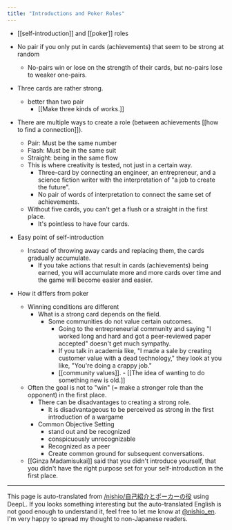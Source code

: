 ```yaml
---
title: "Introductions and Poker Roles"
---
```


- [[self-introduction]] and [[poker]] roles

- No pair if you only put in cards (achievements) that seem to be strong at random
    - No-pairs win or lose on the strength of their cards, but no-pairs lose to weaker one-pairs.
- Three cards are rather strong.
    - better than two pair
        - [[Make three kinds of works.]]
- There are multiple ways to create a role (between achievements [[how to find a connection]]).
    - Pair: Must be the same number
    - Flash: Must be in the same suit
    - Straight: being in the same flow
    - This is where creativity is tested, not just in a certain way.
        - Three-card by connecting an engineer, an entrepreneur, and a science fiction writer with the interpretation of "a job to create the future".
        - No pair of words of interpretation to connect the same set of achievements.
    - Without five cards, you can't get a flush or a straight in the first place.
        - It's pointless to have four cards.
- Easy point of self-introduction
    - Instead of throwing away cards and replacing them, the cards gradually accumulate.
        - If you take actions that result in cards (achievements) being earned, you will accumulate more and more cards over time and the game will become easier and easier.
- How it differs from poker
    - Winning conditions are different
        - What is a strong card depends on the field.
            - Some communities do not value certain outcomes.
                - Going to the entrepreneurial community and saying "I worked long and hard and got a peer-reviewed paper accepted" doesn't get much sympathy.
                - If you talk in academia like, "I made a sale by creating customer value with a dead technology," they look at you like, "You're doing a crappy job."
                - [[community values]].
                        - [[The idea of wanting to do something new is old.]]
    - Often the goal is not to "win" (= make a stronger role than the opponent) in the first place.
        - There can be disadvantages to creating a strong role.
            - It is disadvantageous to be perceived as strong in the first introduction of a wargame
        - Common Objective Setting
            - stand out and be recognized
            - conspicuously unrecognizable
            - Recognized as a peer
            - Create common ground for subsequent conversations.
    - [[Ginza Madamisukai]] said that you didn't introduce yourself, that you didn't have the right purpose set for your self-introduction in the first place.

---
This page is auto-translated from [/nishio/自己紹介とポーカーの役](https://scrapbox.io/nishio/自己紹介とポーカーの役) using DeepL. If you looks something interesting but the auto-translated English is not good enough to understand it, feel free to let me know at [@nishio_en](https://twitter.com/nishio_en). I'm very happy to spread my thought to non-Japanese readers.